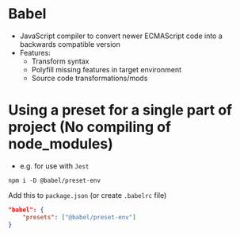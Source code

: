 # Babel

- JavaScript compiler to convert newer ECMAScript code into a backwards compatible version
- Features:
    - Transform syntax
    - Polyfill missing features in target environment
    - Source code transformations/mods

# Using a preset for a single part of project (No compiling of node_modules)

- e.g. for use with `Jest`

```
npm i -D @babel/preset-env
```

Add this to `package.json` (or create `.babelrc` file)
```json
"babel": {
    "presets": ["@babel/preset-env"]
}
```
